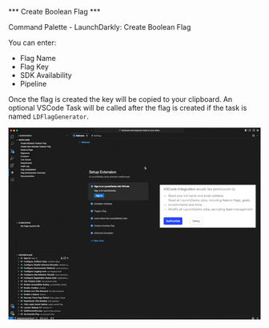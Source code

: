 *** Create Boolean Flag ***

Command Palette - LaunchDarkly: Create Boolean Flag

You can enter:
* Flag Name
* Flag Key
* SDK Availability
* Pipeline

Once the flag is created the key will be copied to your clipboard. An optional VSCode Task will be called after the flag is created if the task is named `LDFlagGenerator`.

![Create Boolean Command](create-boolean-flag.gif)


